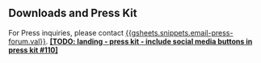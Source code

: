 ## Downloads and Press Kit

For Press inquiries, please contact [{{gsheets.snippets.email-press-forum.val}}](mailto:{{gsheets.snippets.email-press-forum.val}}). [**[TODO: landing - press kit - include social media buttons in press kit #110]**](https://github.com/hbshci/fhi/issues/110)
